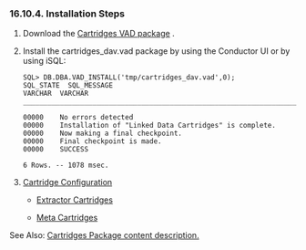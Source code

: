<div id="virtuosospongerinstall" class="section">

<div class="titlepage">

<div>

<div>

### 16.10.4. Installation Steps

</div>

</div>

</div>

<div class="orderedlist">

1.  Download the <a
    href="http://s3.amazonaws.com/opldownload/uda/vad-packages/6.3/virtuoso/cartridges_dav.vad"
    class="ulink" target="_top">Cartridges VAD package</a> .

2.  Install the cartridges_dav.vad package by using the Conductor UI or
    by using iSQL:

    ``` programlisting
    SQL> DB.DBA.VAD_INSTALL('tmp/cartridges_dav.vad',0);
    SQL_STATE  SQL_MESSAGE
    VARCHAR  VARCHAR
    _______________________________________________________________________________

    00000    No errors detected
    00000    Installation of "Linked Data Cartridges" is complete.
    00000    Now making a final checkpoint.
    00000    Final checkpoint is made.
    00000    SUCCESS

    6 Rows. -- 1078 msec.
    ```

3.  <a
    href="rdfspongerprogrammerguide.html#virtuosospongercreatecustcartrrgst"
    class="link" title="Registering &amp; Configuring Cartridges">Cartridge
    Configuration</a>

    <div class="itemizedlist">

    - <a href="virtuosospongerarch.html#virtuosospongercartridgesextr"
      class="link" title="Extractor Cartridges">Extractor Cartridges</a>

    - <a href="virtuosospongerarch.html#virtuosospongercartridgesmeta"
      class="link" title="Meta Cartridges">Meta Cartridges</a>

    </div>

</div>

See Also: <a
href="rdfspongerprogrammerguide.html#virtuosospongerrdfmapperspackage"
class="link" title="Cartridges package content">Cartridges Package
content description.</a>

</div>
